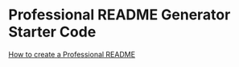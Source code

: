 # Professional README Generator Starter Code

[How to create a Professional README](https://coding-boot-camp.github.io/full-stack/github/professional-readme-guide)